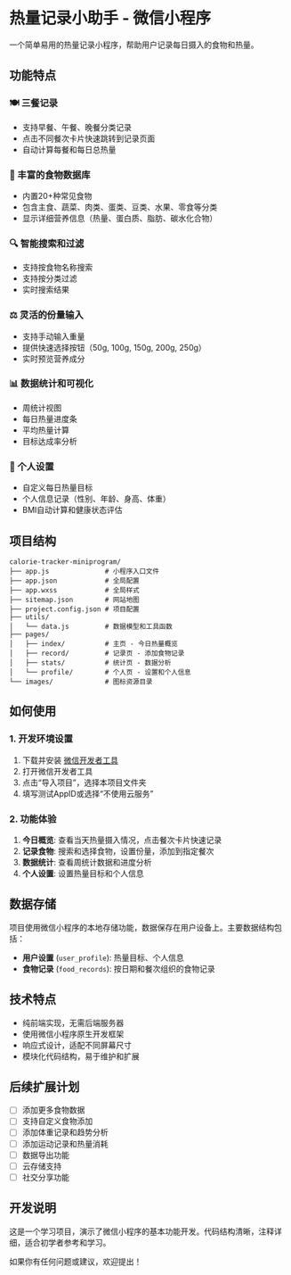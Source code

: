 # 热量记录小助手 - 微信小程序

一个简单易用的热量记录小程序，帮助用户记录每日摄入的食物和热量。

## 功能特点

### 🍽️ 三餐记录
- 支持早餐、午餐、晚餐分类记录
- 点击不同餐次卡片快速跳转到记录页面
- 自动计算每餐和每日总热量

### 🥗 丰富的食物数据库
- 内置20+种常见食物
- 包含主食、蔬菜、肉类、蛋类、豆类、水果、零食等分类
- 显示详细营养信息（热量、蛋白质、脂肪、碳水化合物）

### 🔍 智能搜索和过滤
- 支持按食物名称搜索
- 支持按分类过滤
- 实时搜索结果

### ⚖️ 灵活的份量输入
- 支持手动输入重量
- 提供快速选择按钮（50g, 100g, 150g, 200g, 250g）
- 实时预览营养成分

### 📊 数据统计和可视化
- 周统计视图
- 每日热量进度条
- 平均热量计算
- 目标达成率分析

### 👤 个人设置
- 自定义每日热量目标
- 个人信息记录（性别、年龄、身高、体重）
- BMI自动计算和健康状态评估

## 项目结构

```
calorie-tracker-miniprogram/
├── app.js              # 小程序入口文件
├── app.json            # 全局配置
├── app.wxss            # 全局样式
├── sitemap.json        # 网站地图
├── project.config.json # 项目配置
├── utils/
│   └── data.js         # 数据模型和工具函数
├── pages/
│   ├── index/          # 主页 - 今日热量概览
│   ├── record/         # 记录页 - 添加食物记录
│   ├── stats/          # 统计页 - 数据分析
│   └── profile/        # 个人页 - 设置和个人信息
└── images/             # 图标资源目录
```

## 如何使用

### 1. 开发环境设置
1. 下载并安装 [微信开发者工具](https://developers.weixin.qq.com/miniprogram/dev/devtools/download.html)
2. 打开微信开发者工具
3. 点击“导入项目”，选择本项目文件夹
4. 填写测试AppID或选择“不使用云服务”

### 2. 功能体验
1. **今日概览**: 查看当天热量摄入情况，点击餐次卡片快速记录
2. **记录食物**: 搜索和选择食物，设置份量，添加到指定餐次
3. **数据统计**: 查看周统计数据和进度分析
4. **个人设置**: 设置热量目标和个人信息

## 数据存储

项目使用微信小程序的本地存储功能，数据保存在用户设备上。主要数据结构包括：

- **用户设置** (`user_profile`): 热量目标、个人信息
- **食物记录** (`food_records`): 按日期和餐次组织的食物记录

## 技术特点

- 纯前端实现，无需后端服务器
- 使用微信小程序原生开发框架
- 响应式设计，适配不同屏幕尺寸
- 模块化代码结构，易于维护和扩展

## 后续扩展计划

- [ ] 添加更多食物数据
- [ ] 支持自定义食物添加
- [ ] 添加体重记录和趋势分析
- [ ] 添加运动记录和热量消耗
- [ ] 数据导出功能
- [ ] 云存储支持
- [ ] 社交分享功能

## 开发说明

这是一个学习项目，演示了微信小程序的基本功能开发。代码结构清晰，注释详细，适合初学者参考和学习。

如果你有任何问题或建议，欢迎提出！